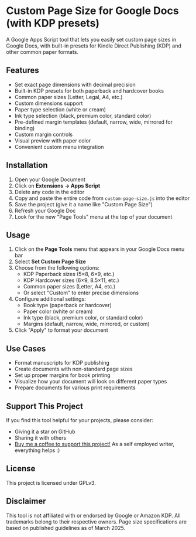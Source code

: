 # Custom Page Size for Google Docs (with KDP presets)
A Google Apps Script tool that lets you easily set custom page sizes in Google Docs, with built-in presets for Kindle Direct Publishing (KDP) and other common paper formats.

## Features
- Set exact page dimensions with decimal precision
- Built-in KDP presets for both paperback and hardcover books
- Common paper sizes (Letter, Legal, A4, etc.)
- Custom dimensions support
- Paper type selection (white or cream)
- Ink type selection (black, premium color, standard color)
- Pre-defined margin templates (default, narrow, wide, mirrored for binding)
- Custom margin controls
- Visual preview with paper color
- Convenient custom menu integration

## Installation
1. Open your Google Document
2. Click on **Extensions → Apps Script**
3. Delete any code in the editor
4. Copy and paste the entire code from `custom-page-size.js` into the editor
5. Save the project (give it a name like "Custom Page Size")
6. Refresh your Google Doc
7. Look for the new "Page Tools" menu at the top of your document

## Usage
1. Click on the **Page Tools** menu that appears in your Google Docs menu bar
2. Select **Set Custom Page Size**
3. Choose from the following options:
   - KDP Paperback sizes (5×8, 6×9, etc.)
   - KDP Hardcover sizes (6×9, 8.5×11, etc.)
   - Common paper sizes (Letter, A4, etc.)
   - Or select "Custom" to enter precise dimensions
4. Configure additional settings:
   - Book type (paperback or hardcover)
   - Paper color (white or cream)
   - Ink type (black, premium color, or standard color)
   - Margins (default, narrow, wide, mirrored, or custom)
5. Click "Apply" to format your document

## Use Cases
- Format manuscripts for KDP publishing
- Create documents with non-standard page sizes
- Set up proper margins for book printing
- Visualize how your document will look on different paper types
- Prepare documents for various print requirements

## Support This Project
If you find this tool helpful for your projects, please consider:
- Giving it a star on GitHub
- Sharing it with others
- [Buy me a coffee to support this project!](https://ko-fi.com/animal__) As a self employed writer, everything helps :)

## License
This project is licensed under GPLv3.

## Disclaimer
This tool is not affiliated with or endorsed by Google or Amazon KDP. All trademarks belong to their respective owners. Page size specifications are based on published guidelines as of March 2025.

